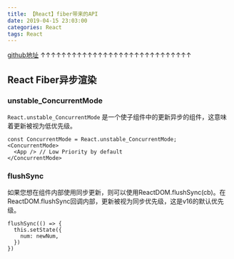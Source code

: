 ```yaml
---
title: 【React】fiber带来的API
date: 2019-04-15 23:03:00
categories: React
tags: React
---
```


[github地址](https://github.com/koba04/react-fiber-resources) 
↑↑↑↑↑↑↑↑↑↑↑↑↑↑↑↑↑↑↑↑↑↑↑↑↑↑↑↑↑

## React Fiber异步渲染

### unstable_ConcurrentMode
`React.unstable_ConcurrentMode` 是一个使子组件中的更新异步的组件，这意味着更新被视为低优先级。
```Js
const ConcurrentMode = React.unstable_ConcurrentMode;
<ConcurrentMode>
  <App /> // Low Priority by default
</ConcurrentMode>
```
### flushSync
如果您想在组件内部使用同步更新，则可以使用ReactDOM.flushSync(cb)。在ReactDOM.flushSync回调内部，更新被视为同步优先级，这是v16的默认优先级。
```Js
flushSync(() => {
  this.setState({
    num: newNum,
  })
})
```









